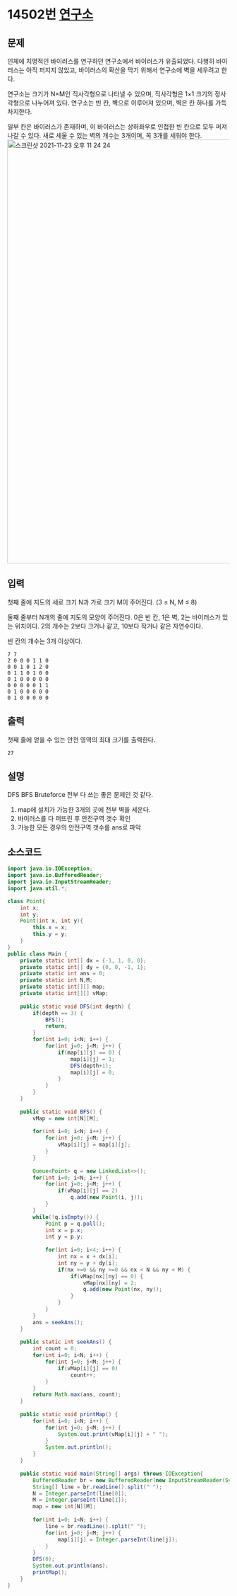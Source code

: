 # 14502번 [연구소](https://www.acmicpc.net/problem/14502)

## 문제
인체에 치명적인 바이러스를 연구하던 연구소에서 바이러스가 유출되었다. 다행히 바이러스는 아직 퍼지지 않았고, 바이러스의 확산을 막기 위해서 연구소에 벽을 세우려고 한다.

연구소는 크기가 N×M인 직사각형으로 나타낼 수 있으며, 직사각형은 1×1 크기의 정사각형으로 나누어져 있다. 연구소는 빈 칸, 벽으로 이루어져 있으며, 벽은 칸 하나를 가득 차지한다. 

일부 칸은 바이러스가 존재하며, 이 바이러스는 상하좌우로 인접한 빈 칸으로 모두 퍼져나갈 수 있다. 새로 세울 수 있는 벽의 개수는 3개이며, 꼭 3개를 세워야 한다.
<img width="958" alt="스크린샷 2021-11-23 오후 11 24 24" src="https://user-images.githubusercontent.com/65120581/143041867-26ee362e-ab1d-4246-8821-e998212e1edd.png">

## 입력
첫째 줄에 지도의 세로 크기 N과 가로 크기 M이 주어진다. (3 ≤ N, M ≤ 8)

둘째 줄부터 N개의 줄에 지도의 모양이 주어진다. 0은 빈 칸, 1은 벽, 2는 바이러스가 있는 위치이다. 2의 개수는 2보다 크거나 같고, 10보다 작거나 같은 자연수이다.

빈 칸의 개수는 3개 이상이다.
```
7 7
2 0 0 0 1 1 0
0 0 1 0 1 2 0
0 1 1 0 1 0 0
0 1 0 0 0 0 0
0 0 0 0 0 1 1
0 1 0 0 0 0 0
0 1 0 0 0 0 0
```
## 출력
첫째 줄에 얻을 수 있는 안전 영역의 최대 크기를 출력한다.


```
27
```
## 설명
DFS BFS Bruteforce 전부 다 쓰는 좋은 문제인 것 같다.
1. map에 설치가 가능한 3개의 곳에 전부 벽을 세운다.
2. 바이러스를 다 퍼뜨린 후 안전구역 갯수 확인
3. 가능한 모든 경우의 안전구역 갯수를 ans로 파악


## 소스코드
```java
import java.io.IOException;
import java.io.BufferedReader;
import java.io.InputStreamReader;
import java.util.*;

class Point{
	int x;
	int y;
	Point(int x, int y){
		this.x = x;
		this.y = y;
	}
}
public class Main {
	private static int[] dx = {-1, 1, 0, 0};
	private static int[] dy = {0, 0, -1, 1};
	private static int ans = 0;
	private static int N,M;
	private static int[][] map;
	private static int[][] vMap;
	
    public static void DFS(int depth) {
    	if(depth == 3) {
    		BFS();
    		return;
    	}
    	for(int i=0; i<N; i++) {
    		for(int j=0; j<M; j++) {
    			if(map[i][j] == 0) {
    				map[i][j] = 1;
    				DFS(depth+1);
    				map[i][j] = 0;
    			}
    		}
    	}
    }
    
    public static void BFS() {
    	vMap = new int[N][M];
    	
    	for(int i=0; i<N; i++) {
    		for(int j=0; j<M; j++) {
    			vMap[i][j] = map[i][j];  
    		}
    	}
    	
    	Queue<Point> q = new LinkedList<>();
    	for(int i=0; i<N; i++) {
    		for(int j=0; j<M; j++) {
    			if(vMap[i][j] == 2)
    				q.add(new Point(i, j));
    		}
    	}
    	while(!q.isEmpty()) {
    		Point p = q.poll();
    		int x = p.x;
    		int y = p.y;
    		
    		for(int i=0; i<4; i++) {
    			int nx = x + dx[i];
    			int ny = y + dy[i];
    			if(nx >=0 && ny >=0 && nx < N && ny < M) {
    				if(vMap[nx][ny] == 0) {
    					vMap[nx][ny] = 2;
    					q.add(new Point(nx, ny));
    				}
    			}
    		}
    	}
    	ans = seekAns();
    }
    
    public static int seekAns() {
    	int count = 0;
    	for(int i=0; i<N; i++) {
    		for(int j=0; j<M; j++) {
    			if(vMap[i][j] == 0)
    				count++;
    		}
    	}
    	return Math.max(ans, count);
    }
    
    public static void printMap() {
    	for(int i=0; i<N; i++) {
    		for(int j=0; j<M; j++) {
    			System.out.print(vMap[i][j] + " ");
    		}
    		System.out.println();
    	}
    }
    
    public static void main(String[] args) throws IOException{
    	BufferedReader br = new BufferedReader(new InputStreamReader(System.in));
    	String[] line = br.readLine().split(" ");
    	N = Integer.parseInt(line[0]);
    	M = Integer.parseInt(line[1]);
    	map = new int[N][M];
    	
    	for(int i=0; i<N; i++) {
    		line = br.readLine().split(" ");
    		for(int j=0; j<M; j++) {
    			map[i][j] = Integer.parseInt(line[j]);
    		}
    	}
    	DFS(0);
    	System.out.println(ans);
    	printMap();
    }
}
```


